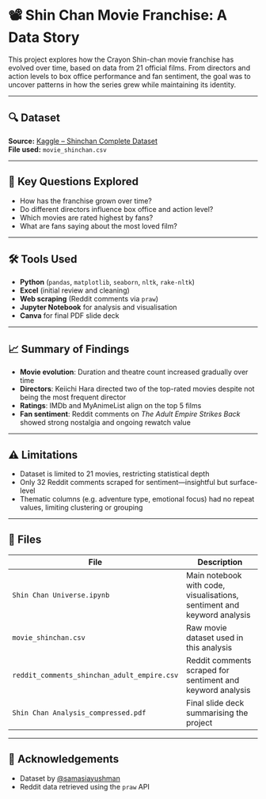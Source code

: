 # 📽️ Shin Chan Movie Franchise: A Data Story

This project explores how the Crayon Shin-chan movie franchise has evolved over time, based on data from 21 official films. From directors and action levels to box office performance and fan sentiment, the goal was to uncover patterns in how the series grew while maintaining its identity.

---

## 🔍 Dataset

**Source:** [Kaggle – Shinchan Complete Dataset](https://www.kaggle.com/datasets/samasiayushman/shinchan-complete-dataset)  
**File used:** `movie_shinchan.csv`

---

## 📌 Key Questions Explored

- How has the franchise grown over time?  
- Do different directors influence box office and action level?  
- Which movies are rated highest by fans?  
- What are fans saying about the most loved film?

---

## 🛠️ Tools Used

- **Python** (`pandas`, `matplotlib`, `seaborn`, `nltk`, `rake-nltk`)  
- **Excel** (initial review and cleaning)  
- **Web scraping** (Reddit comments via `praw`)  
- **Jupyter Notebook** for analysis and visualisation  
- **Canva** for final PDF slide deck

---

## 📈 Summary of Findings

- **Movie evolution**: Duration and theatre count increased gradually over time  
- **Directors**: Keiichi Hara directed two of the top-rated movies despite not being the most frequent director  
- **Ratings**: IMDb and MyAnimeList align on the top 5 films  
- **Fan sentiment**: Reddit comments on *The Adult Empire Strikes Back* showed strong nostalgia and ongoing rewatch value  

---

## ⚠️ Limitations

- Dataset is limited to 21 movies, restricting statistical depth  
- Only 32 Reddit comments scraped for sentiment—insightful but surface-level  
- Thematic columns (e.g. adventure type, emotional focus) had no repeat values, limiting clustering or grouping

---

## 📂 Files

| File | Description |
|------|-------------|
| `Shin Chan Universe.ipynb` | Main notebook with code, visualisations, sentiment and keyword analysis |
| `movie_shinchan.csv` | Raw movie dataset used in this analysis |
| `reddit_comments_shinchan_adult_empire.csv` | Reddit comments scraped for sentiment and keyword analysis |
| `Shin Chan Analysis_compressed.pdf` | Final slide deck summarising the project |

---

## 🙌 Acknowledgements

- Dataset by [@samasiayushman](https://www.kaggle.com/datasets/samasiayushman)  
- Reddit data retrieved using the `praw` API
